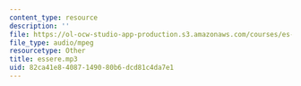 ```yaml
---
content_type: resource
description: ''
file: https://ol-ocw-studio-app-production.s3.amazonaws.com/courses/es-s41-speak-italian-with-your-mouth-full-spring-2012/82ca41e84087149080b6dcd81c4da7e1_essere.mp3
file_type: audio/mpeg
resourcetype: Other
title: essere.mp3
uid: 82ca41e8-4087-1490-80b6-dcd81c4da7e1
---
```

